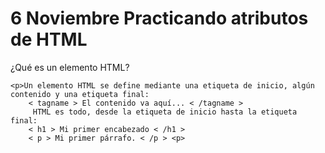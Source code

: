 <!DOCTYPE html>
<html>
<head>
<title>Page Title</title>
</head>
<body>

<h1>6 Noviembre Practicando atributos de HTML</h1>
<p>¿Qué es un elemento HTML?<p>

    <p>Un elemento HTML se define mediante una etiqueta de inicio, algún contenido y una etiqueta final:
        < tagname > El contenido va aquí... < /tagname >
         HTML es todo, desde la etiqueta de inicio hasta la etiqueta final:
        < h1 > Mi primer encabezado < /h1 >
        < p > Mi primer párrafo. < /p > <p>

</body>
</html>
